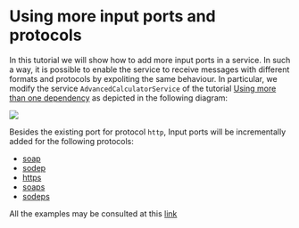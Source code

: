 # Using more input ports and protocols

In this tutorial we will show how to add more input ports in a service. In such a way, it is possible to enable the service to receive messages with different formats and protocols by expoliting the same behaviour.
In particular, we modify the service `AdvancedCalculatorService` of the tutorial [Using more than one dependency](https://docs.jolie-lang.org/v1.10.x/tutorials/using-more-than-one-dependency/) as depicted in the following diagram:

![](https://raw.githubusercontent.com/jolie/docs/v1.10.x/web/.gitbook/assets/more_inputports_and_protocols.png)

Besides the existing port for protocol `http`, Input ports will be incrementally added for the following protocols:

- [soap](soap.html)
- [sodep](sodep.html)
- [https](https.html)
- [soaps](soaps.html)
- [sodeps](sodeps.html)

All the examples may be consulted at this [link](https://github.com/jolie/examples/tree/master/v1.10.x/tutorials/more_inputports_and_protocols)
